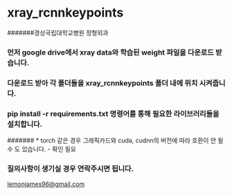 
# xray_rcnnkeypoints

#######경상국립대학교병원 정형외과

### 먼저 google drive에서 xray data와 학습된 weight 파일을 다운로드 받습니다.

### 다운로드 받아 각 폴더들을 xray_rcnnkeypoints 폴더 내에 위치 시켜줍니다.

### pip install -r requirements.txt 명령어를 통해 필요한 라이브러리들을 설치합니다.
####### * torch 같은 경우 그래픽카드와 cuda, cudnn의 버전에 따라 호환이 안 될 수 도 있습니다. - 확인 필요

### 질의사항이 생기실 경우 연락주시면 됩니다.
lemonjames96@gmail.com
